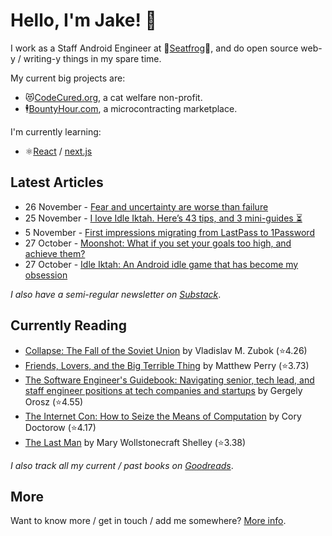 # Hello, I'm Jake! 👋

I work as a Staff Android Engineer at 🐸[Seatfrog](https://seatfrog.com/)🐸, and do open source web-y / writing-y things in my spare time. 

My current big projects are:
* 😻[CodeCured.org](https://codecured.org), a cat welfare non-profit.
* 🕴️[BountyHour.com](https://bountyhour.com), a microcontracting marketplace.

I'm currently learning:
* ⚛️[React](https://react.dev/) / [next.js](https://nextjs.org/)

## Latest Articles
<!-- feed start -->
- 26 November - [Fear and uncertainty are worse than failure](http://fragments.jakelee.co.uk/uncertainty-is-fear/)
- 25 November - [I love Idle Iktah. Here’s 43 tips, and 3 mini-guides ⏳](http://jakelee.co.uk/idle-iktah-tips-faqs-and-endgame-guides/)
- 5 November - [First impressions migrating from LastPass to 1Password](http://blog.jakelee.co.uk/1password-migration/)
- 27 October - [Moonshot: What if you set your goals too high, and achieve them?](http://fragments.jakelee.co.uk/moonshots-and-how-to-achieve-them/)
- 27 October - [Idle Iktah: An Android idle game that has become my obsession](http://jakelee.co.uk/idle-iktah-android-game/)
<!-- feed end -->
*I also have a semi-regular newsletter on [Substack](https://jakeweeklee.substack.com)*.

## Currently Reading
<!-- GOODREADS-LIST:START -->
- [Collapse: The Fall of the Soviet Union](https://www.goodreads.com/review/show/4630812022?utm_medium=api&utm_source=rss) by Vladislav M. Zubok (⭐️4.26)
- [Friends, Lovers, and the Big Terrible Thing](https://www.goodreads.com/review/show/5975782576?utm_medium=api&utm_source=rss) by Matthew   Perry (⭐️3.73)
- [The Software Engineer's Guidebook: Navigating senior, tech lead, and staff engineer positions at tech companies and startups](https://www.goodreads.com/review/show/5980719969?utm_medium=api&utm_source=rss) by Gergely  Orosz (⭐️4.55)
- [The Internet Con: How to Seize the Means of Computation](https://www.goodreads.com/review/show/5988172827?utm_medium=api&utm_source=rss) by Cory Doctorow (⭐️4.17)
- [The Last Man](https://www.goodreads.com/review/show/5625209475?utm_medium=api&utm_source=rss) by Mary Wollstonecraft Shelley (⭐️3.38)
<!-- GOODREADS-LIST:END -->
*I also track all my current / past books on [Goodreads](https://goodreads.com/jakesteam)*.

## More

Want to know more / get in touch / add me somewhere? [More info](https://jakelee.co.uk/about/).

